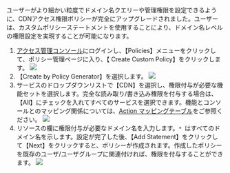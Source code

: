 ユーザーがより細かい粒度でドメイン名クエリーや管理権限を設定できるように、CDNアクセス権限ポリシーが完全にアップグレードされました。ユーザーは、カスタムポリシーステートメントを使用することにより、ドメイン名レベルの権限設定を実現することが可能になります。

1.  [アクセス管理コンソール](https://console.cloud.tencent.com/cam/overview)にログインし、【Policies】メニューをクリックして、ポリシー管理ページに入り、【 Create Custom Policy】をクリックします。
![](https://main.qcloudimg.com/raw/6570c1642d59bf00b5dee346f48ddf0e.png)
2. 【Create by Policy Generator】を選択します。
![](https://main.qcloudimg.com/raw/12a78b0a490d6cd95a4427b92710400f.png)
3. サービスのドロップダウンリストで【CDN】を選択し、権限付与が必要な機能セットを選択します。完全な読み取り/書き込み権限を付与する場合は、【All】にチェックを入れてすべてのサービスを選択できます。機能とコンソールとのマッピング関係については、[Action マッピングテーブル](https://cloud.tencent.com/document/product/228/41867)をご参照ください。
![](https://main.qcloudimg.com/raw/16c968c01bb9811df5a6356f4a364928.png)
4. リソースの欄に権限付与が必要なドメイン名を入力します。`* `はすべてのドメイン名を示します。設定が完了した後、【Add Statement】をクリックして【Next】をクリックすると、ポリシーが作成されます。作成したポリシーを既存のユーザ/ユーザグループに関連付ければ、権限を付与することができます。
![](https://main.qcloudimg.com/raw/0497f341d3ad51b56e07682aadc23ba8.png)

